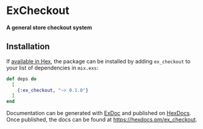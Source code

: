 # ExCheckout

**A general store checkout system**

## Installation

If [available in Hex](https://hex.pm/docs/publish), the package can be installed
by adding `ex_checkout` to your list of dependencies in `mix.exs`:

```elixir
def deps do
  [
    {:ex_checkout, "~> 0.1.0"}
  ]
end
```

Documentation can be generated with [ExDoc](https://github.com/elixir-lang/ex_doc)
and published on [HexDocs](https://hexdocs.pm). Once published, the docs can
be found at <https://hexdocs.pm/ex_checkout>.

